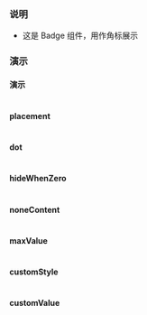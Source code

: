 ### 说明

-   这是 Badge 组件，用作角标展示

### 演示

#### 演示

```js {"codepath": "badge.jsx"}
```

#### placement

```js {"codepath": "placement.jsx"}
```

#### dot

```js {"codepath": "dot.jsx"}
```

#### hideWhenZero

```js {"codepath": "hideWhenZero.jsx"}
```

#### noneContent

```js {"codepath": "noneContent.jsx"}
```

#### maxValue

```js {"codepath": "maxValue.jsx"}
```

#### customStyle

```js {"codepath": "customStyle.jsx"}
```

#### customValue

```js {"codepath": "customValue.jsx"}
```
